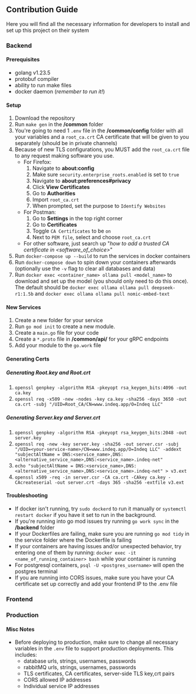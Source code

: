 ## Contribution Guide

Here you will find all the necessary information for developers to install and set up this project on their system

### Backend

#### Prerequisites

- golang v1.23.5
- protobuf compiler
- ability to run make files
- docker daemon (_remember to run it!_)

#### Setup

1. Download the repository
2. Run `make gen` in the **/common** folder
3. You're going to need 1 `.env` file in the **/common/config** folder with all your variables and a `root_ca.crt` CA certificate that will be given to you separately (should be in private channels)
4. Because of new TLS configurations, you MUST add the `root_ca.crt` file to any request making software you use.
   - For Firefox:
     1. Navigate to **about:config**
     2. Make sure `security.enterprise_roots.enabled` is set to `true`
     3. Navigate to **about:preferences#privacy**
     4. Click **View Certificates**
     5. Go to **Authorities**
     6. Import `root_ca.crt`
     7. When prompted, set the purpose to `Identify Websites`
   - For Postman:
     1. Go to **Settings** in the top right corner
     2. Go to **Certificates**
     3. Toggle `CA Certificates` to be `on`
     4. Next to `PEM file`, select and choose `root_ca.crt`
   - For other software, just search up "_how to add a trusted CA certificate in <software_of_choice>_"
5. Run `docker-compose up --build` to run the services in docker containers
6. Run `docker-compose down` to spin down your containers afterwards (optionally use the `-v` flag to clear all databases and data)
7. Run `docker exec <container_name> ollama pull <model_name>` to download and set up the model (you should only need to do this once). The default should be `docker exec ollama ollama pull deepseek-r1:1.5b` and `docker exec ollama ollama pull nomic-embed-text`

#### New Services

1. Create a new folder for your service
2. Run `go mod init` to create a new module.
3. Create a `main.go` file for your code
4. Create a `*.proto` file in **/common/api/** for your gRPC endpoints
5. Add your module to the `go.work` file

#### Generating Certs

##### Generating Root.key and Root.crt

1. `openssl genpkey -algorithm RSA -pkeyopt rsa_keygen_bits:4096 -out ca.key`
2. `openssl req -x509 -new -nodes -key ca.key -sha256 -days 3650 -out ca.crt -subj "/UID=Root_CA/CN=www.indeq.app/O=Indeq LLC"`

##### Generating Server.key and Server.crt

1. `openssl genpkey -algorithm RSA -pkeyopt rsa_keygen_bits:2048 -out server.key`
2. `openssl req -new -key server.key -sha256 -out server.csr -subj "/UID=<your-service-name>/CN=www.indeq.app/O=Indeq LLC" -addext "subjectAltName = DNS:<service_name>,DNS:<alternative_service_name>,DNS:<service_name>.indeq-net"`
3. `echo "subjectAltName = DNS:<service_name>,DNS:<alternative_service_name>,DNS:<service_name>.indeq-net" > v3.ext`
4. `openssl x509 -req -in server.csr -CA ca.crt -CAkey ca.key -CAcreateserial -out server.crt -days 365 -sha256 -extfile v3.ext`

#### Troubleshooting

- If docker isn't running, try `sudo dockerd` to run it manually or `systemctl restart docker` if you have it set to run in the background.
- If you're running into go mod issues try running `go work sync` in the **/backend** folder
- If your Dockerfiles are failing, make sure you are running `go mod tidy` in the service folder where the Dockerfile is failing
- If your containers are having issues and/or unexpected behavior, try entering one of them by running:
  `docker exec -it <name_of_running_container> bash` while your container is running
- For postgresql containers, `psql -U <postgres_username>` will open the postgres terminal
- If you are running into CORS issues, make sure you have your CA certificate set up correctly and add your frontend IP to the .env file

### Frontend

### Production

#### Misc Notes

- Before deploying to production, make sure to change all necessary variables in the `.env` file to support production deployments. This includes:
  - database urls, strings, usernames, passwords
  - rabbitMQ urls, strings, usernames, passwords
  - TLS certificates, CA certificates, server-side TLS key,crt pairs
  - CORS allowed IP addresses
  - Individual service IP addresses
